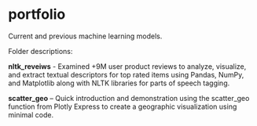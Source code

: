 # portfolio
Current and previous machine learning models.

Folder descriptions:

<b>nltk_reveiws</b> - Examined +9M user product reviews to analyze, visualize, and extract textual descriptors for top rated items using Pandas, NumPy, and Matplotlib along with NLTK libraries for parts of speech tagging.

<b>scatter_geo</b> – Quick introduction and demonstration using the scatter_geo function from Plotly Express to create a geographic visualization using minimal code.
